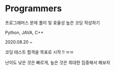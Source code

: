 # Programmers
프로그래머스 문제 풀이 및 효율성 높은 코딩 작성하기 

Python, JAVA, C++

2020.08.20 ~ 

코딩 테스트 합격을 목표로 시작 !! ㅠㅠ

난이도 낮은 것은 빠르게,
높은 것은 최대한 집중해서 해보자
